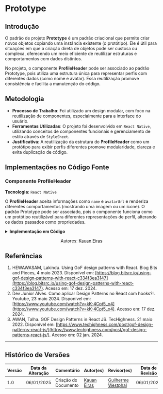# Prototype

## Introdução
  
O padrão de projeto **Prototype** é um padrão criacional que permite criar novos objetos copiando uma instância existente (o protótipo). Ele é útil para situações em que a criação direta de objetos pode ser custosa ou complexa, oferecendo um meio eficiente de reutilizar estruturas e comportamentos com dados distintos. 

No projeto, o componente **ProfileHeader** pode ser associado ao padrão Prototype, pois utiliza uma estrutura única para representar perfis com diferentes dados (como nome e avatar). Essa reutilização promove consistência e facilita a manutenção do código.

## Metodologia

- **Processo de Trabalho**: Foi utilizado um design modular, com foco na reutilização de componentes, especialmente para a interface do usuário.
- **Ferramentas Utilizadas**: O projeto foi desenvolvido em `React Native`, utilizando conceitos de componentes funcionais e gerenciamento de estilo através de `StyleSheet`.
- **Justificativa**: A reutilização da estrutura do **ProfileHeader** como um protótipo para exibir perfis diferentes promove modularidade, clareza e evita duplicação de código.

## Implementações no Código Fonte

### Componente ProfileHeader

**Tecnologia:** `React Native`

O **ProfileHeader** aceita informações como `name` e `avatarUrl` e renderiza diferentes comportamentos (mostrando uma imagem ou um ícone). O padrão Prototype pode ser associado, pois o componente funciona como um protótipo reutilizável para diferentes representações de perfil, alterando os dados passados como propriedades.

<details>
<summary><b>Implementação em Código</b></summary>


**Imagem da Implementação:**

![Prototype - ProfileHeader](assets/Prototype%20-%20ProfileHeader.png)

</details>

<center>

Autores: [Kauan Eiras](https://github.com/kauaneiras)

</center>



## Referências

1. HEWAWASAM, Lakindu. Using GoF design patterns with React. Blog Bits and Pieces, 4 maio 2023. Disponível em: [https://blog.bitsrc.io/using-gof-design-patterns-with-react-c334f3ea3147](https://blog.bitsrc.io/using-gof-design-patterns-with-react-c334f3ea3147). Acesso em: 17 dez. 2024.
2. Dev Junior Alves. Como aplicar Design Patterns no React com hooks?!. Youtube, 23 maio 2024. Disponível em: [https://www.youtube.com/watch?v=kK-4Cpt5_o4](https://www.youtube.com/watch?v=kK-4Cpt5_o4). Acesso em: 17 dez. 2024.
3. AWAN, Talha. GOF Design Patterns in React JS. TecHighness. 21 maio 2022. Disponível em: [https://www.techighness.com/post/gof-design-patterns-react-js/](https://www.techighness.com/post/gof-design-patterns-react-js/). Acesso em: 02 jan. 2024.

---

## Histórico de Versões

| Versão | Data da Alteração | Comentário                                      | Autor(es)                                      | Revisor(es)         | Data de Revisão |
|--------|-------------------|------------------------------------------------|-----------------------------------------------|---------------------|-----------------|
| 1.0    | 06/01/2025        | Criação do Documento                           | [Kauan Eiras](https://github.com/kauaneiras) | [Guilherme Westphal](https://github.com/west7) | 06/01/2025 |